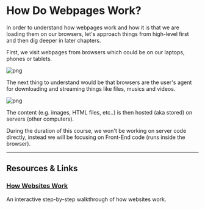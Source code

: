 # How Do Webpages Work?

In order to understand how webpages work and how it is that we are loading them on our browsers, let's approach things from high-level first and then dig deeper in later chapters.

First, we visit webpages from browsers which could be on our laptops, phones or tablets.

![png](https://cl.ly/3V3G0A3O0C3r/Image%202016-09-12%20at%204.09.02%20PM.png "browsers_and_devices")

The next thing to understand would be that browsers are the user's agent for downloading and streaming things like files, musics and videos.

![png](https://cl.ly/3l2q2s0g0805/Image%202016-09-12%20at%204.12.07%20PM.png "stream_and_download")

The content (e.g. images, HTML files, etc..) is then hosted (aka stored) on servers (other computers).

During the duration of this course, we won't be working on server code directly, instead we will be focusing on Front-End code (runs inside the browser).



----

## Resources & Links

### [How Websites Work](http://nilclass.com/courses/how-websites-work/#1)

An interactive step-by-step walkthrough of how websites work.